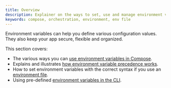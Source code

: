 ```yaml
---
title: Overview
description: Explainer on the ways to set, use and manage environment variables in Compose
keywords: compose, orchestration, environment, env file
---
```


Environment variables can help you define various configuration values. They also keep your app secure, flexible and organized. 

This section covers:
- The various ways you can [use environment variables in Compose](set-environment-variables.md).
- Explains and illustrates [how environment variable precedence works](envvars-precedence.md).
- How to set environment variables with the correct syntax if you use an [environment file](env-file.md).
- Using pre-defined [environment variables in the CLI](envvars.mds).
